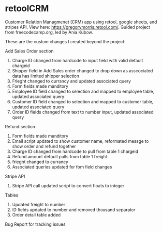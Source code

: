 # retoolCRM
Customer Relation Managmenet (CRM) app using retool, google sheets, and stripes API. View here: https://gregorymorris.retool.com/. Guided project from freecodecamp.org, led by Ania Kubow.

These are the custom changes I created beyond the project:

Add Sales Order section
1. Charge ID changed from hardcode to input field with valid default chargeid
2. Shipper field in Add Sales order changed to drop down as asscociated data has limited shipper selection
3. Frieght changed to currancy and updated associated query
5. Form fields made manditory
6. Employee ID field changed to selection and mapped to employee table, updated associated query
7. Customer ID field changed to selection and mapped to customer table, updated associated query
8. Order ID fields changed from text to number input, updated associated query

Refund section
1. Form fields made manditory
2. Email script updated to show customer name, reformated messge to show order and refund together
3. Charge ID changed from hardcode to pull from table 1 chargeid
4. Refund amount default pulls from table 1 freight
5. frieght changed to currancy
6. Associated queries updated for fom field changes

Stripe API
1. Stripe API call updated script to convert floats to integer

Tables
1. Updated freight to number
2. ID fields updated to number and removed thousand separator
3. Order detail table added

Bug Report for tracking issues
